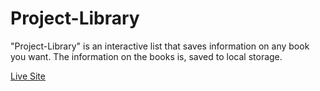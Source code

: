 # Project-Library

"Project-Library" is an interactive list that saves information on any book you want. The information on the books is, saved to local storage.

[Live Site](https://marcomayorga.com/Project-Library/)
